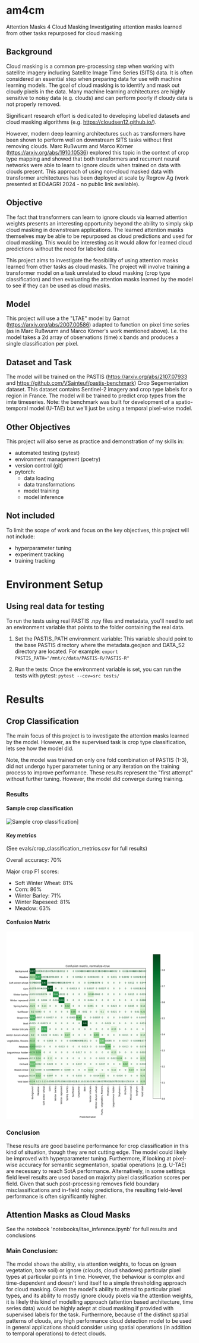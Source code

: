 # am4cm
Attention Masks 4 Cloud Masking
Investigating attention masks learned from other tasks repurposed for cloud masking

## Background
Cloud masking is a common pre-processing step when working with satellite imagery including Satellite Image Time Series (SITS) data. It is often considered an essential step when preparing data for use with machine learning models. The goal of cloud masking is to identify and mask out cloudy pixels in the data. Many machine learning architectures are highly sensitive to noisy data (e.g. clouds) and can perform poorly if cloudy data is not properly removed.

Significant research effort is dedicated to developing labelled datasets and cloud masking algorithms (e.g. https://cloudsen12.github.io/).

However, modern deep learning architectures such as transformers have been shown to perform well on downstream SITS tasks without first removing clouds. Marc Rußwurm and Marco Körner  (https://arxiv.org/abs/1910.10536) explored this topic in the context of crop type mapping and showed that both transformers and recurrent neural networks were able to learn to ignore clouds when trained on data with clouds present. This approach of using non-cloud masked data with transformer architectures has been deployed at scale by Regrow Ag (work presented at EO4AGRI 2024 - no public link available).

## Objective
The fact that transformers can learn to ignore clouds via learned attention weights presents an interesting opportunity beyond the ability to simply skip cloud masking in downstream applications. The learned attention masks themselves may be able to be repurposed as cloud predictions and used for cloud masking. This would be interesting as it would allow for learned cloud predictions without the need for labelled data.

This project aims to investigate the feasibility of using attention masks learned from other tasks as cloud masks. The project will involve training a transformer model on a task unrelated to cloud masking (crop type classification) and then evaluating the attention masks learned by the model to see if they can be used as cloud masks.

## Model
This project will use a the "LTAE" model by Garnot (https://arxiv.org/abs/2007.00586) adapted to function on pixel time series (as in Marc Rußwurm and Marco Körner's work mentioned above). I.e. the model takes a 2d array of observations (time) x bands and produces a single classification per pixel.

## Dataset and Task
The model will be trained on the PASTIS (https://arxiv.org/abs/2107.07933 and https://github.com/VSainteuf/pastis-benchmark) Crop Segementation dataset. This dataset contains Sentinel-2 imagery and crop type labels for a region in France. The model will be trained to predict crop types from the imte timeseries. Note: the benchmark was built for development of a spatio-temporal model (U-TAE) but we'll just be using a temporal pixel-wise model.

## Other Objectives
This project will also serve as practice and demonstration of my skills in:
* automated testing (pytest)
* environment management (poetry)
* version control (git)
* pytorch:
    * data loading
    * data transformations
    * model training
    * model inference

## Not included
To limit the scope of work and focus on the key objectives, this project will not include:
* hyperparameter tuning
* experiment tracking
* training tracking


# Environment Setup
## Using real data for testing
To run the tests using real PASTIS .npy files and metadata, you'll need to set an environment variable that points to the folder containing the real data.

1. Set the PASTIS_PATH environment variable:
This variable should point to the base PASTIS directory where the metadata.geojson and DATA_S2 directory are located. For example:
`export PASTIS_PATH="/mnt/c/data/PASTIS-R/PASTIS-R"`

2. Run the tests: Once the environment variable is set, you can run the tests with pytest:
`pytest --cov=src tests/`


# Results
## Crop Classification
The main focus of this project is to investigate the attention masks learned by the model. However, as the supervised task is crop type classification, lets see how the model did.

Note, the model was trained on only one fold combination of PASTIS (1-3), did not undergo hyper parameter tuning or any iteration on the training process to improve performance. These results represent the "first attempt" without further tuning. However, the model did converge during training.

### Results
#### Sample crop classification
![Sample crop classification](/evals/sample_crop_classification.png)]

#### Key metrics 
(See evals/crop_classification_metrics.csv for full results)

Overall accuracy: 70%

Major crop F1 scores:
* Soft Winter Wheat: 81%
* Corn: 86%
* Winter Barley: 71%
* Winter Rapeseed: 81%
* Meadow: 63%

#### Confusion Matrix
![Confusion Matrix](/evals/TEST_best_model_ltae_confusion_matrix_true.png)

### Conclusion
These results are good baseline performance for crop classification in this kind of situation, though they are not cutting edge. The model could likely be improved with hyperparameter tuning. Furthermore, if looking at pixel-wise accuracy for semantic segmentation, spatial operations (e.g. U-TAE) are necessary to reach SotA performance. Alternatively, in some settings field level results are used based on majority pixel classification scores per field. Given that such post-processing removes field boundary misclassifications and in-field noisy predictions, the resulting field-level performance is often significantly higher.

## Attention Masks as Cloud Masks
See the notebook 'notebooks/ltae_inference.ipynb' for full results and conclusions

### Main Conclusion:
The model shows the ability, via attention weights, to focus on (green vegetation, bare soil) or ignore (clouds, cloud shadows) particular pixel types at particular points in time. However, the behaviour is complex and time-dependent and doesn't lend itself to a simple thresholding approach for cloud masking. Given the model's ability to attend to particular pixel types, and its ability to mostly ignore cloudy pixels via the attention weights, it is likely this kind of modelling approach (attention based architecture, time series data) would be highly adept at cloud masking if provided with supervised labels for the task. Furthermore, because of the distinct spatial patterns of clouds, any high performance cloud detection model to be used in general applications should consider using spatial operations (in addition to temporal operations) to detect clouds.
